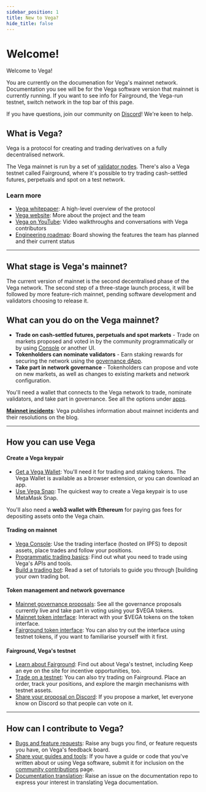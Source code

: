 ```yaml
---
sidebar_position: 1
title: New to Vega?
hide_title: false
---
```


# Welcome! 
Welcome to Vega! 

You are currently on the documenation for Vega's mainnet network. Documentation you see will be for the Vega software version that mainnet is currently running. If you want to see info for Fairground, the Vega-run testnet, switch network in the top bar of this page.

If you have questions, join our community on [Discord](https://vega.xyz/discord)! We're keen to help.

## What is Vega?
Vega is a protocol for creating and trading derivatives on a fully decentralised network. 

The Vega mainnet is run by a set of [validator nodes](./vega-chain/validator-nodes.md). There's also a Vega testnet called Fairground, where it's possible to try trading cash-settled futures, perpetuals and spot on a test network.

### Learn more 
* [Vega whitepaper](https://vega.xyz/papers/vega-protocol-whitepaper.pdf): A high-level overview of the protocol
* [Vega website](https://vega.xyz): More about the project and the team
* [Vega on YouTube](https://youtube.com/vegaprotocol): Video walkthroughs and conversations with Vega contributors
* [Engineering roadmap](https://github.com/orgs/vegaprotocol/projects/114/views/4): Board showing the features the team has planned and their current status

<hr class="subsection" />

## What stage is Vega's mainnet?
The current version of mainnet is the second decentralised phase of the Vega network. The second step of a three-stage launch process, it will be followed by more feature-rich mainnet, pending software development and validators choosing to release it.

## What can you do on the Vega mainnet?

* **Trade on cash-settled futures, perpetuals and spot markets** - Trade on markets proposed and voted in by the community programmatically or by using [Console](https://console.vega.xyz) or another UI.<br/>
* **Tokenholders can nominate validators** - Earn staking rewards for securing the network using the [governance dApp](https://governance.vega.xyz). <br/>
* **Take part in network governance** - Tokenholders can propose and vote on new markets, as well as changes to existing markets and network configuration. <br/>

You'll need a wallet that connects to the Vega network to trade, nominate validators, and take part in governance. See all the options under [apps](../tools/index.md).

**[Mainnet incidents](https://blog.vega.xyz/tagged/vega-incident-reports)**: Vega publishes information about mainnet incidents and their resolutions on the blog.

<hr class="subsection" />

## How you can use Vega

#### Create a Vega keypair
* [Get a Vega Wallet](../tools/vega-wallet/index.md): You'll need it for trading and staking tokens. The Vega Wallet is available as a browser extension, or you can download an app.
* [Use Vega Snap](../tools/vega-protocol-snap.md): The quickest way to create a Vega keypair is to use MetaMask Snap. 

You'll also need a **web3 wallet with Ethereum** for paying gas fees for depositing assets onto the Vega chain.

#### Trading on mainnet
* [Vega Console](https://console.vega.xyz): Use the trading interface (hosted on IPFS) to deposit assets, place trades and follow your positions.
* [Programmatic trading basics](../tutorials/programmatic-trading-basics.md): Find out what you need to trade using Vega's APIs and tools.
* [Build a trading bot](../tutorials/building-a-bot/index.md): Read a set of tutorials to guide you through [building your own trading bot.

#### Token management and network governance 
* [Mainnet governance proposals](https://governance.vega.xyz): See all the governance proposals currently live and take part in voting using your $VEGA tokens.
* [Mainnet token interface](https://governance.vega.xyz/token): Interact with your $VEGA tokens on the token interface.
* [Fairground token interface](https://governance.fairground.wtf/tokens): You can also try out the interface using testnet tokens, if you want to familiarise yourself with it first.

#### Fairground, Vega's testnet
* [Learn about Fairground](https://fairground.wtf): Find out about Vega's testnet, including  Keep an eye on the site for incentive opportunities, too. 
* [Trade on a testnet](https://console.fairground.wtf): You can also try trading on Fairground. Place an order, track your positions, and explore the margin mechanisms with testnet assets. 
* [Share your proposal on Discord](https://vega.xyz/discord): If you propose a market, let everyone know on Discord so that people can vote on it. 

<hr class="subsection" />

## How can I contribute to Vega?
* [Bugs and feature requests](https://github.com/vegaprotocol/feedback/discussions/): Raise any bugs you find, or feature requests you have, on Vega's feedback board.
* [Share your guides and tools](https://github.com/vegaprotocol/documentation/issues): If you have a guide or code that you've written about or using Vega software, submit it for inclusion on the [community contributions](../tutorials/community-created.md) page.
* [Documentation translation](https://github.com/vegaprotocol/documentation/issues): Raise an issue on the documentation repo to express your interest in translating Vega documentation.